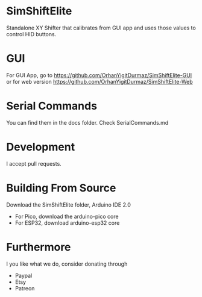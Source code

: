 # SimShiftElite
Standalone XY Shifter that calibrates from GUI app and uses those values to control HID buttons.

# GUI
For GUI App, go to https://github.com/OrhanYigitDurmaz/SimShiftElite-GUI or for web version https://github.com/OrhanYigitDurmaz/SimShiftElite-Web

# Serial Commands

You can find them in the docs folder. Check SerialCommands.md

# Development
I accept pull requests.

# Building From Source
Download the SimShiftElite folder, Arduino IDE 2.0

 - For Pico, download the arduino-pico core
 - For ESP32, download arduino-esp32 core

# Furthermore
I you like what we do, consider donating through
 - Paypal
 - Etsy
 - Patreon
